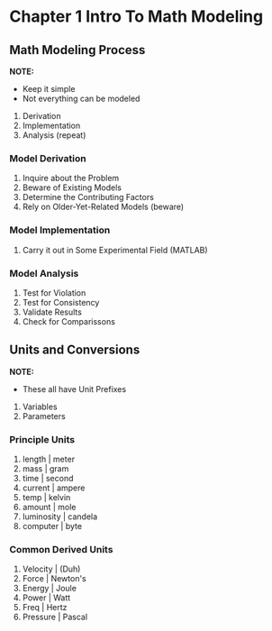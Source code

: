 # Chapter 1 Intro To Math Modeling

## Math Modeling Process
**NOTE:**
- Keep it simple 
- Not everything can be modeled

1. Derivation
2. Implementation
3. Analysis  (repeat)


### Model Derivation
1. Inquire about the Problem 
2. Beware of Existing Models 
3. Determine the Contributing Factors 
4. Rely on Older-Yet-Related Models (beware)

### Model Implementation 
1. Carry it out in Some Experimental Field (MATLAB)

### Model Analysis 
1. Test for Violation
2. Test for Consistency
3. Validate Results 
4. Check for Comparissons

## Units and Conversions 
**NOTE:**
- These all have Unit Prefixes

1. Variables
2. Parameters


### Principle Units 
1. length | meter
2. mass | gram
3. time | second
4. current | ampere
5. temp | kelvin
6. amount | mole
7. luminosity | candela
8. computer | byte 

### Common Derived Units 
1. Velocity | (Duh)
2. Force | Newton's
3. Energy | Joule
4. Power | Watt 
5. Freq | Hertz
6. Pressure | Pascal